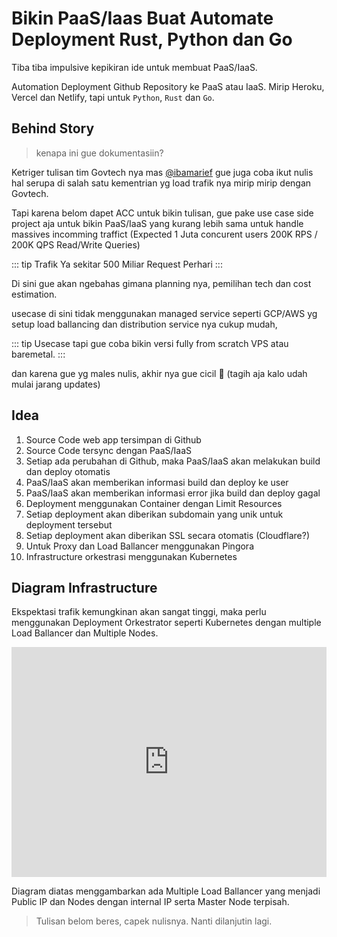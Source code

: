 # Bikin PaaS/Iaas Buat Automate Deployment Rust, Python dan Go

Tiba tiba impulsive kepikiran ide untuk membuat PaaS/IaaS.

Automation Deployment Github Repository ke PaaS atau IaaS. Mirip Heroku, Vercel dan Netlify, tapi untuk `Python`, `Rust` dan `Go`.

## Behind Story
> kenapa ini gue dokumentasiin?

Ketriger tulisan tim Govtech nya mas <a href="https://x.com/ibamarief">@ibamarief</a> gue juga coba ikut nulis hal serupa di salah satu kementrian yg load trafik nya mirip mirip dengan Govtech.

Tapi karena belom dapet ACC untuk bikin tulisan, gue pake use case side project aja untuk bikin PaaS/IaaS yang kurang lebih sama untuk handle massives incomming traffict (Expected 1 Juta concurent users 200K RPS / 200K QPS Read/Write Queries)

::: tip Trafik
Ya sekitar 500 Miliar Request Perhari
:::

Di sini gue akan ngebahas gimana planning nya, pemilihan tech dan cost estimation.

usecase di sini tidak menggunakan managed service seperti GCP/AWS yg setup load ballancing dan distribution service nya cukup mudah, 

::: tip Usecase
tapi gue coba bikin versi fully from scratch VPS atau baremetal.
:::

dan karena gue yg males nulis, akhir nya gue cicil 🤣
(tagih aja kalo udah mulai jarang updates)

## Idea
1. Source Code web app tersimpan di Github
2. Source Code tersync dengan PaaS/IaaS
3. Setiap ada perubahan di Github, maka PaaS/IaaS akan melakukan build dan deploy otomatis
4. PaaS/IaaS akan memberikan informasi build dan deploy ke user
5. PaaS/IaaS akan memberikan informasi error jika build dan deploy gagal
6. Deployment menggunakan Container dengan Limit Resources
7. Setiap deployment akan diberikan subdomain yang unik untuk deployment tersebut
8. Setiap deployment akan diberikan SSL secara otomatis (Cloudflare?)
9. Untuk Proxy dan Load Ballancer menggunakan Pingora
10. Infrastructure orkestrasi menggunakan Kubernetes

## Diagram Infrastructure

Ekspektasi trafik kemungkinan akan sangat tinggi, maka perlu menggunakan Deployment Orkestrator seperti Kubernetes dengan multiple Load Ballancer dan Multiple Nodes.

<iframe frameborder="0" style="width:100%;height:368px;" src="https://viewer.diagrams.net/?tags=%7B%7D&highlight=0000ff&edit=_blank&layers=1&nav=1&title=PaaS%2FIaaS#Uhttps%3A%2F%2Fdrive.google.com%2Fuc%3Fid%3D1-LEL-ARMx0i2xQ_OdzyG2X75lTkBiC31%26export%3Ddownload"></iframe>

Diagram diatas menggambarkan ada Multiple Load Ballancer yang menjadi Public IP dan Nodes dengan internal IP serta Master Node terpisah.

> Tulisan belom beres, capek nulisnya. Nanti dilanjutin lagi.